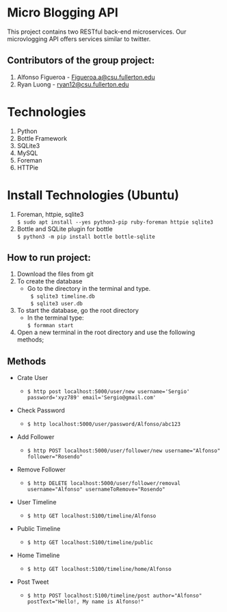 Micro Blogging API
===============================
This project contains two RESTful back-end microservices. Our microvlogging API offers services similar to twitter.  

Contributors of the group project:  
---------------------------------- 
1) Alfonso Figueroa - Figueroa.a@csu.fullerton.edu  
2) Ryan Luong - ryan12@csu.fullerton.edu  
  
Technologies      
===============================
1) Python  
2) Bottle Framework  
3) SQLite3  
4) MySQL  
5) Foreman  
6) HTTPie  

Install Technologies (Ubuntu)  
===============================
1) Foreman, httpie, sqlite3  
   ``` $ sudo apt install --yes python3-pip ruby-foreman httpie sqlite3  ```
2) Bottle and SQLite plugin for bottle  
   ``` $ python3 -m pip install bottle bottle-sqlite ```  

How to run project:
--------------------  
1) Download the files from git  
2) To create the database   
   - Go to the directory in the terminal and type.  
      ``` $ sqlite3 timeline.db```  
      ``` $ sqlite3 user.db```  
3) To start the database, go the root directory  
   - In the terminal type:  
      ``` $ formman start ```  
4) Open a new terminal in the root directory and use the following methods;  

Methods  
--------------  
- Crate User  
   - ``` $ http post localhost:5000/user/new username='Sergio' password='xyz789' email='Sergio@gmail.com' ```  

- Check Password  
   - ``` $ http localhost:5000/user/password/Alfonso/abc123 ```  

- Add Follower   
   - ``` $ http POST localhost:5000/user/follower/new username="Alfonso" follower="Rosendo" ```  

- Remove Follower  
   - ``` $ http DELETE localhost:5000/user/follower/removal username="Alfonso" usernameToRemove="Rosendo" ```  
- User Timeline  
   - ``` $ http GET localhost:5100/timeline/Alfonso ```  

- Public Timeline  
   - ``` $ http GET localhost:5100/timeline/public ```    

- Home Timeline  
   - ``` $ http GET localhost:5100/timeline/home/Alfonso ```    

- Post Tweet  
   - ``` $ http POST localhost:5100/timeline/post author="Alfonso" postText="Hello!, My name is Alfonso!" ```   


